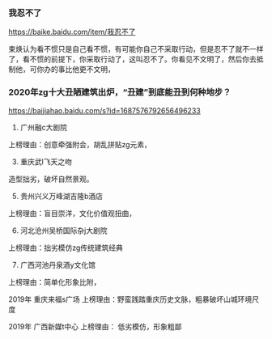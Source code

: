### 我忍不了
https://baike.baidu.com/item/我忍不了

束焕认为看不惯只是自己看不惯，有可能你自己不采取行动，但是忍不了就不一样了，看不惯的前提下，你采取行动了，这叫忍不了。你看见不文明了，然后你去抵制他，可你办的事比他更不文明，

### 2020年zg十大丑陋建筑出炉，“丑建”到底能丑到何种地步？
https://baijiahao.baidu.com/s?id=1687576792656496233

1. 广州融c大剧院

上榜理由：创意牵强附会，胡乱拼贴zg元素，

3. 重庆武l飞天之吻

造型拙劣，破坏自然景观。

5. 贵州兴义万峰湖吉隆b酒店

上榜理由：盲目崇洋，文化价值观扭曲，

6. 河北沧州吴桥国际杂j大剧院

上榜理由：拙劣模仿zg传统建筑经典

7. 广西河池丹泉酒y文化馆

上榜理由：简单化形象比附，

2019年 重庆来福s广场
上榜理由：野蛮践踏重庆历史文脉，粗暴破坏山城环境尺度

2019年 广西新媒t中心
上榜理由： 低劣模仿，形象粗鄙
